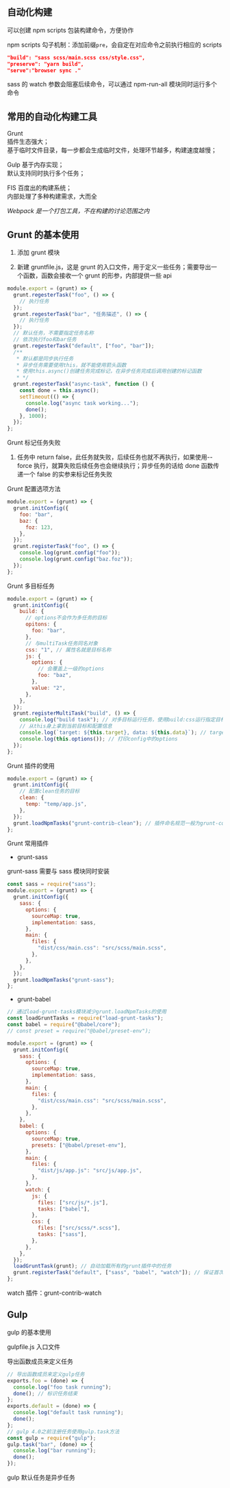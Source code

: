 ## 自动化构建

可以创建 npm scripts 包装构建命令，方便协作

npm scripts 勾子机制：添加前缀`pre`，会自定在对应命令之前执行相应的 scripts

```json
"build": "sass scss/main.scss css/style.css",
"preserve": "yarn build",
"serve":"browser sync ."
```

sass 的 watch 参数会阻塞后续命令，可以通过 npm-run-all 模块同时运行多个命令

## 常用的自动化构建工具

Grunt  
 插件生态强大；  
 基于临时文件目录，每一步都会生成临时文件，处理环节越多，构建速度越慢；

Gulp
基于内存实现；  
 默认支持同时执行多个任务；

FIS
百度出的构建系统；  
 内部处理了多种构建需求，大而全

_Webpack 是一个打包工具，不在构建的讨论范围之内_

## Grunt 的基本使用

1. 添加 grunt 模块

2. 新建 gruntfile.js，这是 grunt 的入口文件，用于定义一些任务；需要导出一个函数，函数会接收一个 grunt 的形参，内部提供一些 api

```javascript
module.export = (grunt) => {
  grunt.regesterTask("foo", () => {
    // 执行任务
  });
  grunt.regesterTask("bar", "任务描述", () => {
    // 执行任务
  });
  // 默认任务，不需要指定任务名称
  // 依次执行foo和bar任务
  grunt.regesterTask("default", ["foo", "bar"]);
  /**
   * 默认都是同步执行任务
   * 异步任务需要使用this，就不能使用箭头函数
   * 使用this.async()创建任务完成标记，在异步任务完成后调用创建的标记函数
   * */
  grunt.regesterTask("async-task", function () {
    const done = this.async();
    setTimeout(() => {
      console.log("async task working...");
      done();
    }, 1000);
  });
};
```

Grunt 标记任务失败

1. 任务中 return false，此任务就失败，后续任务也就不再执行，如果使用--force 执行，就算失败后续任务也会继续执行；异步任务的话给 done 函数传递一个 false 的实参来标记任务失败

Grunt 配置选项方法

```javascript
module.export = (grunt) => {
  grunt.initConfig({
    foo: "bar",
    baz: {
      foz: 123,
    },
  });
  grunt.registerTask("foo", () => {
    console.log(grunt.config("foo"));
    console.log(grunt.config("baz.foz"));
  });
};
```

Grunt 多目标任务

```javascript
module.export = (grunt) => {
  grunt.initConfig({
    build: {
      // options不会作为多任务的目标
      opitons: {
        foo: "bar",
      },
      // 与multiTask任务同名对象
      css: "1", // 属性名就是目标名称
      js: {
        options: {
          // 会覆盖上一级的options
          foo: "baz",
        },
        value: "2",
      },
    },
  });
  grunt.registerMultiTask("build", () => {
    console.log("build task"); // 对多目标运行任务，使用build:css运行指定目标任务
    // 从this身上拿到当前目标和配置信息
    console.log(`target: ${this.target}, data: ${this.data}`); // target: css, data: 1
    console.log(this.options()); // 打印config中的options
  });
};
```

Grunt 插件的使用

```javascript
module.export = (grunt) => {
  grunt.initConfig({
    // 配置clean任务的目标
    clean: {
      temp: "temp/app.js",
    },
  });
  grunt.loadNpmTasks("grunt-contrib-clean"); // 插件命名规范一般为grunt-contrib-任务名，任务名为clean，直接运行的话报No clean targets found，说明这是一个多目标任务
};
```

Grunt 常用插件

- grunt-sass

grunt-sass 需要与 sass 模块同时安装

```javascript
const sass = require("sass");
module.export = (grunt) => {
  grunt.initConfig({
    sass: {
      options: {
        sourceMap: true,
        implementation: sass,
      },
      main: {
        files: {
          "dist/css/main.css": "src/scss/main.scss",
        },
      },
    },
  });
  grunt.loadNpmTasks("grunt-sass");
};
```

- grunt-babel

```javascript
// 通过load-grunt-tasks模块减少grunt.loadNpmTasks的使用
const loadGruntTasks = require("load-grunt-tasks");
const babel = require("@babel/core");
// const preset = require("@babel/preset-env");

module.export = (grunt) => {
  grunt.initConfig({
    sass: {
      options: {
        sourceMap: true,
        implementation: sass,
      },
      main: {
        files: {
          "dist/css/main.css": "src/scss/main.scss",
        },
      },
    },
    babel: {
      options: {
        sourceMap: true,
        presets: ["@babel/preset-env"],
      },
      main: {
        files: {
          "dist/js/app.js": "src/js/app.js",
        },
      },
      watch: {
        js: {
          files: ["src/js/*.js"],
          tasks: ["babel"],
        },
        css: {
          files: ["src/scss/*.scss"],
          tasks: ["sass"],
        },
      },
    },
  });
  loadGruntTask(grunt); // 自动加载所有的grunt插件中的任务
  grunt.registerTask("default", ["sass", "babel", "watch"]); // 保证首次运行watch时sass和babel已经被执行过
};
```

watch 插件：grunt-contrib-watch

## Gulp

gulp 的基本使用

gulpfile.js 入口文件

导出函数成员来定义任务

```javascript
// 导出函数成员来定义gulp任务
exports.foo = (done) => {
  console.log("foo task running");
  done(); // 标识任务结束
};
exports.default = (done) => {
  console.log("default task running");
  done();
};
// gulp 4.0之前注册任务使用gulp.task方法
const gulp = require("gulp");
gulp.task("bar", (done) => {
  console.log("bar running");
  done();
});
```

gulp 默认任务是异步任务
